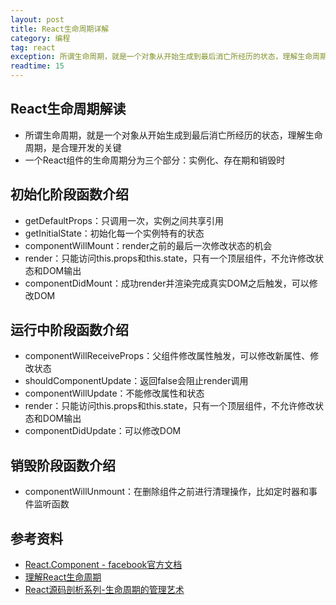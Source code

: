 ```yaml
---
layout: post
title: React生命周期详解
category: 编程
tag: react
exception: 所谓生命周期，就是一个对象从开始生成到最后消亡所经历的状态，理解生命周期，是合理开发的关键...
readtime: 15
---
```


## React生命周期解读
* 所谓生命周期，就是一个对象从开始生成到最后消亡所经历的状态，理解生命周期，是合理开发的关键
* 一个React组件的生命周期分为三个部分：实例化、存在期和销毁时

## 初始化阶段函数介绍
* getDefaultProps：只调用一次，实例之间共享引用
* getInitialState：初始化每一个实例特有的状态
* componentWillMount：render之前的最后一次修改状态的机会
* render：只能访问this.props和this.state，只有一个顶层组件，不允许修改状态和DOM输出
* componentDidMount：成功render并渲染完成真实DOM之后触发，可以修改DOM

##  运行中阶段函数介绍
* componentWillReceiveProps：父组件修改属性触发，可以修改新属性、修改状态
* shouldComponentUpdate：返回false会阻止render调用
* componentWillUpdate：不能修改属性和状态
* render：只能访问this.props和this.state，只有一个顶层组件，不允许修改状态和DOM输出
* componentDidUpdate：可以修改DOM

## 销毁阶段函数介绍
* componentWillUnmount：在删除组件之前进行清理操作，比如定时器和事件监听函数

## 参考资料
* [React.Component - facebook官方文档](https://facebook.github.io/react/docs/react-component.html)
* [理解React生命周期](https://csspod.com/understanding-reactjs-lifecycle-methods/)
* [React源码剖析系列-生命周期的管理艺术](https://www.w3ctech.com/topic/1596)